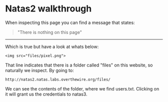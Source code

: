 # Natas2 walkthrough

When inspecting this page you can find a message that states:
> "There is nothing on this page" 

---
Which is true but have a look at whats below:

```
<img src="files/pixel.png">
```

That line indicates that there is a folder called "files" on this website, so naturally we inspect.
By going to:

```
http://natas2.natas.labs.overthewire.org/files/
```
We can see the contents of the folder, where we find users.txt. Clicking on it will 
grant us the credentials to natas3.
